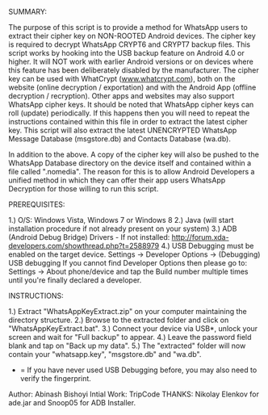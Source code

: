  SUMMARY:

 The purpose of this script is to provide a method for WhatsApp users to extract their cipher key on NON-ROOTED
 Android devices. The cipher key is required to decrypt WhatsApp CRYPT6 and CRYPT7 backup files. This script
 works by hooking into the USB backup feature on Android 4.0 or higher. It will NOT work with earlier Android
 versions or on devices where this feature has been deliberately disabled by the manufacturer. The cipher key
 can be used with WhatCrypt (www.whatcrypt.com), both on the website (online decryption / exportation) and with
 the Android App (offline decryption / recryption). Other apps and websites may also support WhatsApp cipher keys.
 It should be noted that WhatsApp cipher keys can roll (update) periodically. If this happens then you will need
 to repeat the instructions contained within this file in order to extract the latest cipher key. This script will
 also extract the latest UNENCRYPTED WhatsApp Message Database (msgstore.db) and Contacts Database (wa.db).

 In addition to the above. A copy of the cipher key will also be pushed to the WhatsApp Database directory on the
 device itself and contained within a file called ".nomedia". The reason for this is to allow Android Developers
 a unified method in which they can offer their app users WhatsApp Decryption for those willing to run this script.


 PREREQUISITES:

 1.) O/S: Windows Vista, Windows 7 or Windows 8
 2.) Java (will start installation procedure if not already present on your system)
 3.) ADB (Android Debug Bridge) Drivers - If not installed: http://forum.xda-developers.com/showthread.php?t=2588979
 4.) USB Debugging must be enabled on the target device. Settings -> Developer Options -> (Debugging) USB debugging
     If you cannot find Developer Options then please go to: Settings -> About phone/device and tap the Build number
     multiple times until you're finally declared a developer.


 INSTRUCTIONS:

 1.) Extract "WhatsAppKeyExtract.zip" on your computer maintaining the directory structure.
 2.) Browse to the extracted folder and click on "WhatsAppKeyExtract.bat".
 3.) Connect your device via USB*, unlock your screen and wait for "Full backup" to appear.
 4.) Leave the password field blank and tap on "Back up my data".
 5.) The "extracted" folder will now contain your "whatsapp.key", "msgstore.db" and "wa.db".

 * = If you have never used USB Debugging before, you may also need to verify the fingerprint.

 
 Author: Abinash Bishoyi
 Intial Work: TripCode
 THANKS: Nikolay Elenkov for ade.jar and Snoop05 for ADB Installer.
